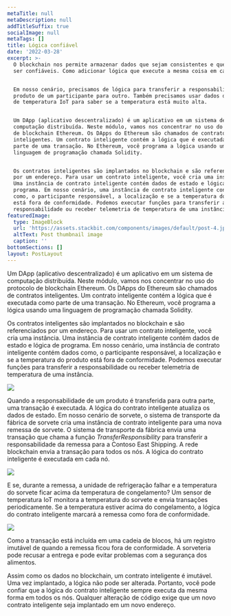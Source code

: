 ```yaml
---
metaTitle: null
metaDescription: null
addTitleSuffix: true
socialImage: null
metaTags: []
title: Lógica confiável
date: '2022-03-28'
excerpt: >-
  O blockchain nos permite armazenar dados que sejam consistentes e que possam
  ser confiáveis. Como adicionar lógica que execute a mesma coisa em cada nó?


  Em nosso cenário, precisamos de lógica para transferir a responsabilidade do
  produto de um participante para outro. Também precisamos usar dados do sensor
  de temperatura IoT para saber se a temperatura está muito alta.


  Um DApp (aplicativo descentralizado) é um aplicativo em um sistema de
  computação distribuída. Neste módulo, vamos nos concentrar no uso do protocolo
  de blockchain Ethereum. Os DApps do Ethereum são chamados de contratos
  inteligentes. Um contrato inteligente contém a lógica que é executada como
  parte de uma transação. No Ethereum, você programa a lógica usando uma
  linguagem de programação chamada Solidity.


  Os contratos inteligentes são implantados no blockchain e são referenciados
  por um endereço. Para usar um contrato inteligente, você cria uma instância.
  Uma instância de contrato inteligente contém dados de estado e lógica de
  programa. Em nosso cenário, uma instância de contrato inteligente contém dados
  como, o participante responsável, a localização e se a temperatura do produto
  está fora de conformidade. Podemos executar funções para transferir a
  responsabilidade ou receber telemetria de temperatura de uma instância.
featuredImage:
  type: ImageBlock
  url: 'https://assets.stackbit.com/components/images/default/post-4.jpeg'
  altText: Post thumbnail image
  caption: ''
bottomSections: []
layout: PostLayout
---
```

Um DApp (aplicativo descentralizado) é um aplicativo em um sistema de computação distribuída. Neste módulo, vamos nos concentrar no uso do protocolo de blockchain Ethereum. Os DApps do Ethereum são chamados de contratos inteligentes. Um contrato inteligente contém a lógica que é executada como parte de uma transação. No Ethereum, você programa a lógica usando uma linguagem de programação chamada Solidity.

Os contratos inteligentes são implantados no blockchain e são referenciados por um endereço. Para usar um contrato inteligente, você cria uma instância. Uma instância de contrato inteligente contém dados de estado e lógica de programa. Em nosso cenário, uma instância de contrato inteligente contém dados como, o participante responsável, a localização e se a temperatura do produto está fora de conformidade. Podemos executar funções para transferir a responsabilidade ou receber telemetria de temperatura de uma instância.

![](https://docs.microsoft.com/pt-br/learn/modules/intro-to-blockchain/media/smart-contract.png)

Quando a responsabilidade de um produto é transferida para outra parte, uma transação é executada. A lógica do contrato inteligente atualiza os dados de estado. Em nosso cenário de sorvete, o sistema de transporte da fábrica de sorvete cria uma instância de contrato inteligente para uma nova remessa de sorvete. O sistema de transporte da fábrica envia uma transação que chama a função *TransferResponsibility* para transferir a responsabilidade da remessa para a Contoso East Shipping. A rede blockchain envia a transação para todos os nós. A lógica do contrato inteligente é executada em cada nó.

![](https://docs.microsoft.com/pt-br/learn/modules/intro-to-blockchain/media/smart-contract-transaction.png)

E se, durante a remessa, a unidade de refrigeração falhar e a temperatura do sorvete ficar acima da temperatura de congelamento? Um sensor de temperatura IoT monitora a temperatura do sorvete e envia transações periodicamente. Se a temperatura estiver acima do congelamento, a lógica do contrato inteligente marcará a remessa como fora de conformidade.

![](https://docs.microsoft.com/pt-br/learn/modules/intro-to-blockchain/media/iot-transaction.png)

Como a transação está incluída em uma cadeia de blocos, há um registro imutável de quando a remessa ficou fora de conformidade. A sorveteria pode recusar a entrega e pode evitar problemas com a segurança dos alimentos.

Assim como os dados no blockchain, um contrato inteligente é imutável. Uma vez implantado, a lógica não pode ser alterada. Portanto, você pode confiar que a lógica do contrato inteligente sempre executa da mesma forma em todos os nós. Qualquer alteração de código exige que um novo contrato inteligente seja implantado em um novo endereço.
